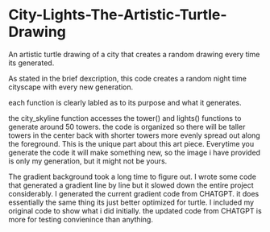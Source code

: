 # City-Lights-The-Artistic-Turtle-Drawing
An artistic turtle drawing of a city that creates a random drawing every time its generated.

As stated in the brief dexcription, this code creates a random night time cityscape with every new generation. 

each function is clearly labled as to its purpose and what it generates. 

the city_skyline function accesses the tower() and lights() functions to generate around 50 towers. the code is organized so there will be taller towers in the center back with shorter towers more evenly spread out along the foreground. This is the unique part about this art piece. Everytime you generate the code it will make something new, so the image i have provided is only my generation, but it might not be yours. 

The gradient background took a long time to figure out. I wrote some code that generated a gradient line by line but it slowed down the entire project considerably. I generated the current gradient code from CHATGPT. it does essentially the same thing its just better optimized for turtle. I included my original code to show what i did initially. the updated code from CHATGPT is more for testing convienince than anything.  
